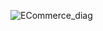 ![ECommerce_diag](https://github.com/deepak-bits/E-Commerce-SpringBoot/assets/40654292/11441543-e76c-448f-99e8-ae5a7e19a38b)

